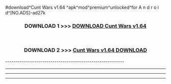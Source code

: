 #download^Cunt Wars v1.64 ^apk^mod^premium^unlocked^for A n d r o i d^[NO.ADS]-ad27k



<div align="center">

<h3>DOWNLOAD 1 >>> <a href="https://runaway1.web.app/?sq=Cunt Wars v1.64 ">DOWNLOAD Cunt Wars v1.64 </a></h3><br>

<h3>DOWNLOAD 2 >>> <a href="https://runaway1.web.app/?sq=Cunt Wars v1.64 ">Cunt Wars v1.64  DOWNLOAD </a></h3>

</div>
----------------------------------------------------------

----------------------------------------------------------

----------------------------------------------------------

----------------------------------------------------------



